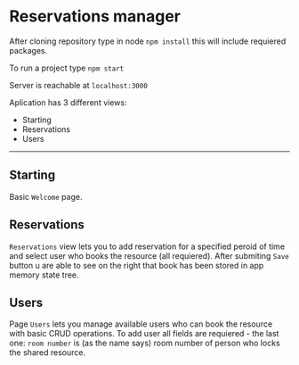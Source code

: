 # Reservations manager

After cloning repository type in node `npm install` this will include requiered packages.

To run a project type `npm start`

Server is reachable at `localhost:3000`

Aplication has 3 different views:

- Starting
- Reservations
- Users

---

## Starting

Basic `Welcome` page.

## Reservations

`Reservations` view lets you to add reservation for a specified peroid of time and select user who books the resource (all requiered).
After submiting `Save` button u are able to see on the right that book has been stored in app memory state tree.

## Users

Page `Users` lets you manage available users who can book the resource with basic CRUD operations.
To add user all fields are requiered - the last one: `room number` is (as the name says) room number of person who locks the shared resource.
